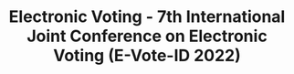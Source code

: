 ---
title: "Electronic Voting - 7th International Joint Conference on Electronic Voting (E-Vote-ID 2022)"
collection: editors
type: editors
permalink: /publications/2022-10-Electronic-Voting-7th-International-Joint-Conference-on-Electronic-Voting-E-Vote-ID-2022
venue: 'Electronic Voting - 7th International Joint Conference on Electronic Voting (E-Vote-ID 2022)'
pages: '1-194'
publisher: 'University of Tartu Press Proceedings'
year: '2022'
paperurl: 'http://hdl.handle.net/10062/84432'
citation: ' Robert Krimmer,  Melanie Volkamer,  David Duenas{-}Cid,  <b>Jurlind Budurushi</b>,  Micha Germann,  Stéphane Glondu,  Thomas Hofer,  Iuliia Krivonosova,  Beata Martin-Rozumilowicz,  Peter Rønne,  Marie-Laure Zollinger</br> Electronic Voting - 7th International Joint Conference on Electronic Voting (E-Vote-ID 2022)'
---